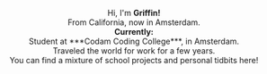 <p align="center";>
Hi, I'm <strong>Griffin!</strong>
<br>From California, now in Amsterdam.<br>
<b>Currently:</b><br>
Student at ***Codam Coding College***, in Amsterdam.<br>
Traveled the world for work for a few years.<br>
You can find a mixture of school projects and personal tidbits here!
</p>
<!--
**potatokuka/potatokuka** is a ✨ _special_ ✨ repository because its `README.md` (this file) appears on your GitHub profile.
